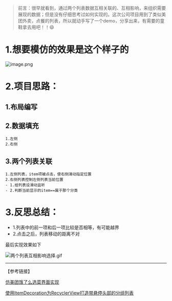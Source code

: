 > 前言：很早就看到，通过两个列表数据互相关联的、互相影响，来组织需要展现的数据；但是没有仔细思考过如何实现的。这次公司项目用到了类似美团外卖，点餐的列表，所以就动手写了一个demo，分享出来，有需要的童鞋拿去用吧！！😄


# 1.想要模仿的效果是这个样子的

![image.png](https://upload-images.jianshu.io/upload_images/9093439-f42ea6980aacfabc.png?imageMogr2/auto-orient/strip%7CimageView2/2/w/1240)

# 2.项目思路：
## 1.布局编写
## 2.数据填充
```
1.左侧
2.右侧
```
## 3.两个列表关联
```
1.左侧列表，item项被点击，使右侧滑动指定位置
2.右侧列表控制左侧列表当前位置
- 1.给列表设滑动监听
- 2.判断当前显示的item==属于那个分类
```

# 3.反思总结：

- 1.列表中的前一项和后一项比较是否相等，有可能越界
- 2.点击之后，列表移动的距离不对


最后实现效果如下

![两个列表互相影响选择.gif](https://upload-images.jianshu.io/upload_images/9093439-455c9da626cc591f.gif)

------
【参考链接】

[仿美团饿了么选菜界面实现](https://blog.csdn.net/aa4100123/article/details/52919684)

[使用ItemDecoration为RecyclerView打造带悬停头部的分组列表](https://blog.csdn.net/zxt0601/article/details/52355199)
